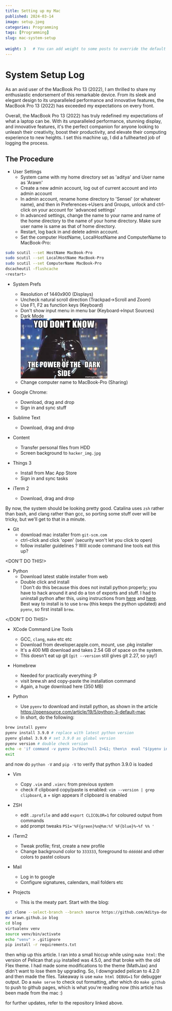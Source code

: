 ```yaml
---
title: Setting up my Mac
published: 2024-03-14
image: setup.jpeg
categories: Programming
tags: [Programming]
slug: mac-system-setup

weight: 3   # You can add weight to some posts to override the default sorting (date descending)
---
```

# System Setup Log



As an avid user of the MacBook Pro 13 (2022), I am thrilled to share my enthusiastic endorsement of this remarkable device. From its sleek and elegant design to its unparalleled performance and innovative features, the MacBook Pro 13 (2022) has exceeded my expectations on every front.

Overall, the MacBook Pro 13 (2022) has truly redefined my expectations of what a laptop can be. With its unparalleled performance, stunning display, and innovative features, it's the perfect companion for anyone looking to unleash their creativity, boost their productivity, and elevate their computing experience to new heights.
I set this machine up, I did a fullhearted job of logging the process.

## The Procedure

- User Settings
	- System came with my home directory set as 'aditya' and User name as 
	  'Arawn'
	- Create a new admin account, log out of current account and into admin account
	- In admin account, rename home directory to 'Sensei' (or whatever name), 
	  and then in Preferences->Users and Groups, unlock and ctrl-click on your 
	  account for 'advanced settings'
	- In advanced settings, change the name to your name and name of the home 
	  directory to the name of your home directory. Make sure user name is same 
	  as that of home directory.
	- Restart, log back in and delete admin account.
	- Set the computer HostName, LocalHostName and ComputerName to MacBook-Pro:
	  
```bash
sudo scutil --set HostName MacBook-Pro  
sudo scutil --set LocalHostName MacBook-Pro  
sudo scutil --set ComputerName MacBook-Pro  
dscacheutil -flushcache  
<restart>
```

- System Prefs
	- Resolution of 1440x900 (Displays)
	- Uncheck natural scroll direction (Trackpad->Scroll and Zoom)
	- Use F1, F2 as function keys (Keyboard)
	- Don't show input menu in menu bar (Keyboard->Input Sources)
	- Dark Mode  
	![dark side meme](darkside.jpeg)
	- Change computer name to MacBook-Pro (Sharing)

- Google Chrome:
	- Download, drag and drop
	- Sign in and sync stuff

- Sublime Text
	- Download, drag and drop

- Content
	- Transfer personal files from HDD
	- Screen background to `hacker_img.jpg`

- Things 3
	- Install from Mac App Store
	- Sign in and sync tasks
	
- iTerm 2
	- Download, drag and drop

By now, the system should be looking pretty good. Catalina uses `zsh` rather than 
bash, and clang rather than gcc, so porting some stuff over will be tricky, but 
we'll get to that in a minute.

- Git
	- download mac installer from `git-scm.com`
	- ctrl-click and click 'open' (security won't let you click to open)
	- follow installer guidelines
	? Will xcode command line tools eat this up?

\<DON'T DO THIS!\>

- Python
	- Download latest stable installer from web
	- Double click and install <br>
	! Don't do this because this does not install python properly; you have to 
	  hack around it and do a ton of exports and stuff. I had to uninstall
	  python after this, using instructions from [here](https://stackoverflow.com/questions/3819449/how-to-uninstall-python-2-7-on-a-mac-os-x-10-6-4/3819829#381982)
	  and [here](https://superuser.com/questions/276840/uninstalling-python-3-on-a-mac). 
	  Best way to install is to use `brew` (this keeps the python updated) and 
	  `pyenv`, so first install `brew`.

\</DON'T DO THIS!\>

- XCode Command Line Tools
	- GCC, `clang`, `make` etc etc
	- Download from developer.apple.com, mount, use .pkg installer
	- It's a 400 MB download and takes 2.54 GB of space on the system.
	* This doesn't eat up git (`git --version` still gives git 2.27, so yay!)

- Homebrew
	- Needed for practically everything :P
	- visit brew.sh and copy-paste the installation command
	- Again, a huge download here (350 MB)

- Python
	- Use `pyenv` to download and install python, as shown in the article https://opensource.com/article/19/5/python-3-default-mac
	- In short, do the following:
```bash
brew install pyenv
pyenv install 3.9.0 # replace with latest python version
pyenv global 3.9.0 # set 3.9.0 as global version
pyenv version # double check version
echo -e 'if command -v pyenv 1>/dev/null 2>&1; then\n  eval "$(pyenv init -)"\nfi' >> ~/.zshrc # voodoo magic that allows pyenv to work
exit
```
and now do `python -V` and `pip -V` to verify that python 3.9.0 is loaded

- Vim
	- Copy `.vim` and `.vimrc` from previous system
	- check if clipboard copy/paste is enabled: `vim --version | grep clipboard`, 
	  a + sign appears if clipboard is enabled

- ZSH
	- edit `.zprofile` and add `export CLICOLOR=1` for coloured output from commands
	- add prompt tweaks `PS1='%F{green}%n@%m:%f %F{blue}%~%f %% '`

- iTerm2
	- Tweak profile; first, create a new profile
	- Change background color to `333333`, foreground to `dddddd` and other colors
	  to pastel colours

- Mail
	- Log in to google
	- Configure signatures, calendars, mail folders etc

- Projects
	- This is the meaty part. Start with the blog:
```bash
git clone --select-branch --branch source https://github.com/Aditya-dom/arawn.github.io 
mv arawn.github.io blog
cd blog
virtualenv venv
source venv/bin/activate
echo "venv" > .gitignore
pip install -r requirements.txt
```

then whip up this article. I ran into a small hiccup while using `make html`: 
the version of Pelican that `pip` installed was 4.5.0, and that broke with the 
old Flex theme. I had made some modifications to the theme (MathJax) and didn't 
want to lose them by upgrading. So, I downgraded pelican to 4.2.0 and then made
the files. Takeaway is use `make html DEBUG=1` for debugger output. Do a `make serve`
to check out formatting, after which do `make github` to push to github pages, which is what
you're reading now (this article has been made from the mac :)

for further updates, refer to the repository linked above.

<script src="https://giscus.app/client.js"
        data-repo="Aditya-dom/arawn.github.io"
        data-repo-id="R_kgDOLeAbmQ"
        data-category="General"
        data-category-id="DIC_kwDOLeAbmc4CeCQd"
        data-mapping="title"
        data-strict="0"
        data-reactions-enabled="1"
        data-emit-metadata="1"
        data-input-position="top"
        data-theme="dark_dimmed"
        data-lang="en"
        data-loading="lazy"
        crossorigin="anonymous"
        async>
</script>